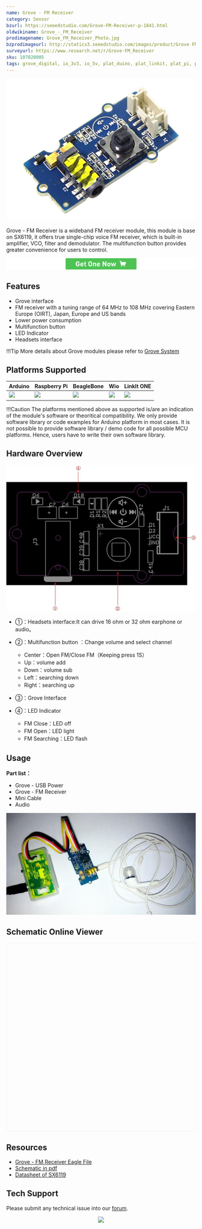 ```yaml
---
name: Grove - FM Receiver
category: Sensor
bzurl: https://seeedstudio.com/Grove-FM-Receiver-p-1841.html
oldwikiname: Grove_-_FM_Receiver
prodimagename: Grove_FM_Receiver_Photo.jpg
bzprodimageurl: http://statics3.seeedstudio.com/images/product/Grove FM Receiver.jpg
surveyurl: https://www.research.net/r/Grove-FM_Receiver
sku: 107020005
tags: grove_digital, io_3v3, io_5v, plat_duino, plat_linkit, plat_pi, plat_bbg
---
```


![](https://raw.githubusercontent.com/SeeedDocument/Grove-FM_Receiver/master/img/Grove_FM_Receiver_Photo.jpg)

Grove - FM Receiver is a wideband FM receiver module, this module is base on SX6119, it offers true single-chip voice FM receiver, which is built-in amplifier, VCO, filter and demodulator. The multifunction button provides greater convenience for users to control.

[![](https://raw.githubusercontent.com/SeeedDocument/common/master/Get_One_Now_Banner.png)](http://www.seeedstudio.com/Grove-FM-Receiver-p-1841.html)

Features
--------

-   Grove interface
-   FM receiver with a tuning range of 64 MHz to 108 MHz covering Eastern Europe (OIRT), Japan, Europe and US bands
-   Lower power consumption
-   Multifunction button
-   LED Indicator
-   Headsets interface

!!!Tip
    More details about Grove modules please refer to [Grove System](http://wiki.seeedstudio.com/Grove_System/)
    
Platforms Supported
-------------------

| Arduino                                                                                             | Raspberry Pi                                                                                             | BeagleBone                                                                                      | Wio                                                                                               | LinkIt ONE                                                                                         |
|-----------------------------------------------------------------------------------------------------|----------------------------------------------------------------------------------------------------------|-------------------------------------------------------------------------------------------------|---------------------------------------------------------------------------------------------------|----------------------------------------------------------------------------------------------------|
| ![](https://files.seeedstudio.com/wiki/wiki_english/docs/images/arduino_logo.jpg) | ![](https://files.seeedstudio.com/wiki/wiki_english/docs/images/raspberry_pi_logo.jpg) | ![](https://files.seeedstudio.com/wiki/wiki_english/docs/images/bbg_logo.jpg) | ![](https://files.seeedstudio.com/wiki/wiki_english/docs/images/wio_logo_n.jpg) | ![](https://files.seeedstudio.com/wiki/wiki_english/docs/images/linkit_logo.jpg) |

!!!Caution
    The platforms mentioned above as supported is/are an indication of the module's software or theoritical compatibility. We only provide software library or code examples for Arduino platform in most cases. It is not possible to provide software library / demo code for all possible MCU platforms. Hence, users have to write their own software library.


Hardware Overview
------------------

![](https://raw.githubusercontent.com/SeeedDocument/Grove-FM_Receiver/master/img/Grove-FM_v2.0_Top.jpg)

-   ①：Headsets interface:It can drive 16 ohm or 32 ohm earphone or audio。
-   ②：Multifunction button ：Change volume and select channel


    - Center：Open FM/Close FM（Keeping press 1S）
    - Up：volume add
    - Down：volume sub
    - Left：searching down
    - Right：searching up


-   ③：Grove Interface
-   ④：LED Indicator

    - FM Close：LED off
    - FM Open：LED light
    - FM Searching：LED flash

Usage
-----

**Part list：**

 - Grove - USB Power
 - Grove - FM Receiver
 - Mini Cable
 - Audio

![](https://raw.githubusercontent.com/SeeedDocument/Grove-FM_Receiver/master/img/Grove-FM_Receiver_Photo.jpg)


## Schematic Online Viewer

<div class="altium-ecad-viewer" data-project-src="https://raw.githubusercontent.com/SeeedDocument/Grove-FM_Receiver/master/res/Grove-FM_Receiver_v1.0_eagle.zip" style="border-radius: 0px 0px 4px 4px; height: 500px; border-style: solid; border-width: 1px; border-color: rgb(241, 241, 241); overflow: hidden; max-width: 1280px; max-height: 700px; box-sizing: border-box;" />
</div>


Resources
--------

- [Grove - FM Receiver Eagle File](https://raw.githubusercontent.com/SeeedDocument/Grove-FM_Receiver/master/res/Grove-FM_Receiver_v1.0_eagle.zip)
- [Schematic in pdf](https://raw.githubusercontent.com/SeeedDocument/Grove-FM_Receiver/master/res/Grove-FM_Receiver_v1.0_sch_pdf.pdf)
- [Datasheet of SX6119](https://raw.githubusercontent.com/SeeedDocument/Grove-FM_Receiver/master/res/SX6119_收音IC_datasheet.pdf)

<!-- This Markdown file was created from http://www.seeedstudio.com/wiki/Grove_-_FM_Receiver -->

## Tech Support
Please submit any technical issue into our [forum](http://forum.seeedstudio.com/). <br /><p style="text-align:center"><a href="https://www.seeedstudio.com/act-4.html?utm_source=wiki&utm_medium=wikibanner&utm_campaign=newproducts" target="_blank"><img src="https://files.seeedstudio.com/wiki/Wiki_Banner/new_product.jpg" /></a></p>